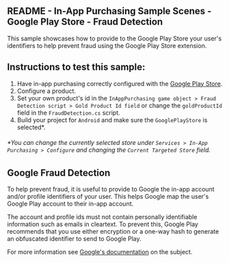 ## README - In-App Purchasing Sample Scenes - Google Play Store - Fraud Detection

This sample showcases how to provide to the Google Play Store your user's identifiers to help prevent fraud using the
Google Play Store extension.

## Instructions to test this sample:

1. Have in-app purchasing correctly configured with
   the [Google Play Store](https://docs.unity3d.com/Packages/com.unity.purchasing@3.1/manual/UnityIAPGoogleConfiguration.html).
2. Configure a product.
3. Set your own product's id in the `InAppPurchasing game object > Fraud Detection script > Gold Product Id field`
   or change the `goldProductId` field in the `FraudDetection.cs` script.
4. Build your project for `Android` and make sure the `GooglePlayStore` is selected*.

###### *You can change the currently selected store under `Services > In-App Purchasing > Configure` and changing the `Current Targeted Store` field.

## Google Fraud Detection

To help prevent fraud, it is useful to provide to Google the in-app account and/or profile identifiers of your user. This helps Google
map the user's Google Play account to their in-app account.

The account and profile ids must not contain personally identifiable information such as emails in cleartext. To prevent
this, Google Play recommends that you use either encryption or a one-way hash to generate an obfuscated identifier to
send to Google Play.

For more information see [Google's documentation](https://developer.android.com/google/play/billing/security#fraud) on
the subject.
